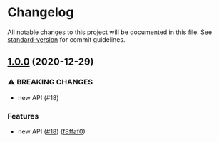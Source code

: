 # Changelog

All notable changes to this project will be documented in this file. See [standard-version](https://github.com/conventional-changelog/standard-version) for commit guidelines.

## [1.0.0](https://github.com/angeloashmore/gatsby-node-helpers/compare/v0.3.0...v1.0.0) (2020-12-29)


### ⚠ BREAKING CHANGES

* new API (#18)

### Features

* new API ([#18](https://github.com/angeloashmore/gatsby-node-helpers/issues/18)) ([f8ffaf0](https://github.com/angeloashmore/gatsby-node-helpers/commit/f8ffaf00a6c73f9a16b9a5b1395693fbee949a66))
